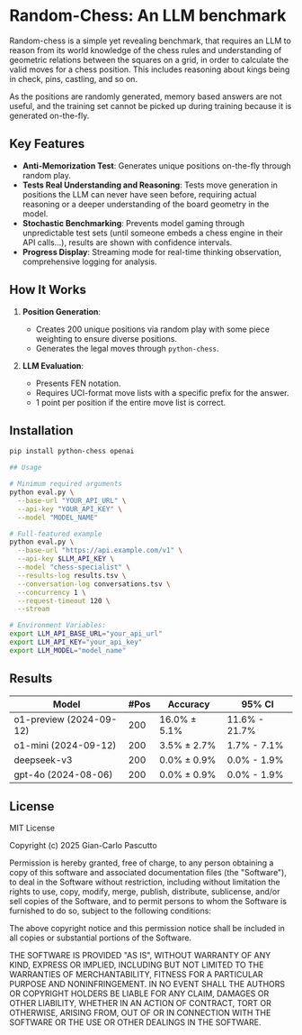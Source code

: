 # Random-Chess: An LLM benchmark

Random-chess is a simple yet revealing benchmark, that requires an LLM to reason from its world knowledge of the chess rules and understanding of geometric relations between
the squares on a grid, in order to calculate the valid moves for a chess position. This includes reasoning about kings being in check, pins, castling, and so on.

As the positions are randomly generated, memory based answers are not useful, and the training set cannot be picked up during training because it is generated on-the-fly.

## Key Features

- **Anti-Memorization Test**: Generates unique positions on-the-fly through random play.
- **Tests Real Understanding and Reasoning**: Tests move generation in positions the LLM can never have seen before, requiring actual reasoning or a deeper understanding of the board geometry in the model.
- **Stochastic Benchmarking**: Prevents model gaming through unpredictable test sets (until someone embeds a chess engine in their API calls...), results are shown with confidence intervals.
- **Progress Display**: Streaming mode for real-time thinking observation, comprehensive logging for analysis.

## How It Works

1. **Position Generation**:
   - Creates 200 unique positions via random play with some piece weighting to ensure diverse positions.
   - Generates the legal moves through `python-chess`.

2. **LLM Evaluation**:
   - Presents FEN notation.
   - Requires UCI-format move lists with a specific prefix for the answer.
   - 1 point per position if the entire move list is correct.

## Installation

```bash
pip install python-chess openai

## Usage

# Minimum required arguments
python eval.py \
  --base-url "YOUR_API_URL" \
  --api-key "YOUR_API_KEY" \
  --model "MODEL_NAME"

# Full-featured example
python eval.py \
  --base-url "https://api.example.com/v1" \
  --api-key $LLM_API_KEY \
  --model "chess-specialist" \
  --results-log results.tsv \
  --conversation-log conversations.tsv \
  --concurrency 1 \
  --request-timeout 120 \
  --stream

# Environment Variables:
export LLM_API_BASE_URL="your_api_url"
export LLM_API_KEY="your_api_key"
export LLM_MODEL="model_name"
```

## Results

| Model                   | #Pos |   Accuracy     |   95% CI        |
|-------------------------|------|----------------|-----------------|
| o1-preview (2024-09-12) | 200  |  16.0% ± 5.1%  |  11.6% - 21.7%  |
| o1-mini (2024-09-12)    | 200  |   3.5% ± 2.7%  |   1.7% -  7.1%  |
| deepseek-v3             | 200  |   0.0% ± 0.9%  |   0.0% -  1.9%  |
| gpt-4o (2024-08-06)     | 200  |   0.0% ± 0.9%  |   0.0% -  1.9%  |

## License

MIT License

Copyright (c) 2025 Gian-Carlo Pascutto

Permission is hereby granted, free of charge, to any person obtaining a copy of this software and associated documentation files (the "Software"), to deal in the Software without restriction, including without limitation the rights to use, copy, modify, merge, publish, distribute, sublicense, and/or sell copies of the Software, and to permit persons to whom the Software is furnished to do so, subject to the following conditions:

The above copyright notice and this permission notice shall be included in all copies or substantial portions of the Software.

THE SOFTWARE IS PROVIDED "AS IS", WITHOUT WARRANTY OF ANY KIND, EXPRESS OR IMPLIED, INCLUDING BUT NOT LIMITED TO THE WARRANTIES OF MERCHANTABILITY, FITNESS FOR A PARTICULAR PURPOSE AND NONINFRINGEMENT. IN NO EVENT SHALL THE AUTHORS OR COPYRIGHT HOLDERS BE LIABLE FOR ANY CLAIM, DAMAGES OR OTHER LIABILITY, WHETHER IN AN ACTION OF CONTRACT, TORT OR OTHERWISE, ARISING FROM, OUT OF OR IN CONNECTION WITH THE SOFTWARE OR THE USE OR OTHER DEALINGS IN THE SOFTWARE.
